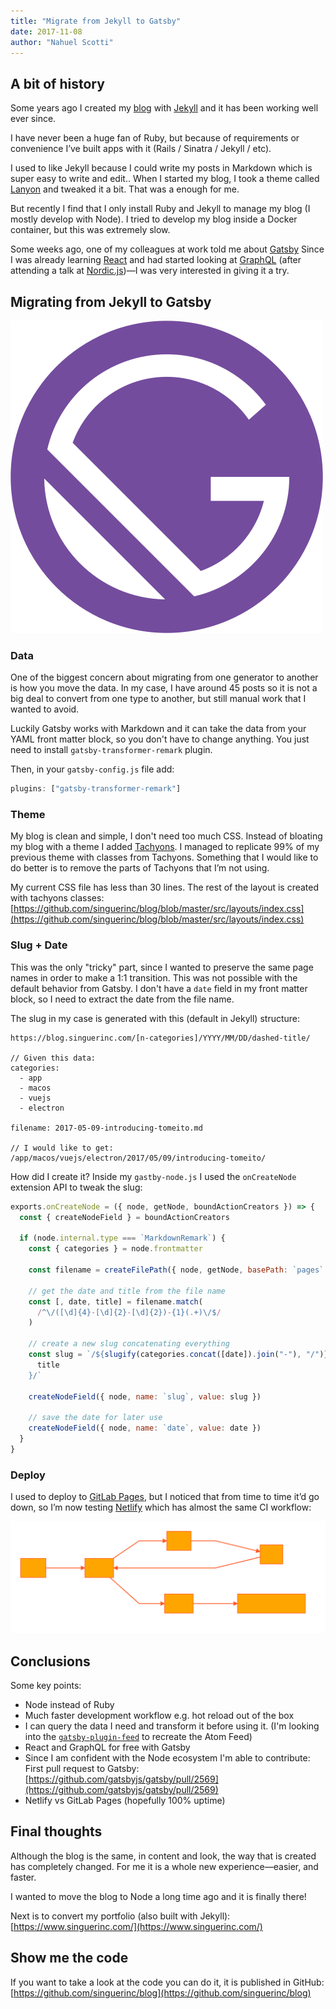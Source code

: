 ```yaml
---
title: "Migrate from Jekyll to Gatsby"
date: 2017-11-08
author: "Nahuel Scotti"
---
```


## A bit of history

Some years ago I created my [blog](https://blog.singuerinc.com/) with [Jekyll](https://jekyllrb.com/) and it has been working well ever since.

I have never been a huge fan of Ruby, but because of requirements or convenience I’ve built apps with it (Rails / Sinatra / Jekyll / etc).

I used to like Jekyll because I could write my posts in Markdown which is super easy to write and edit.. When I started my blog, I took a theme called [Lanyon](https://github.com/poole/lanyon) and tweaked it a bit. That was a enough for me.

But recently I find that I only install Ruby and Jekyll to manage my blog (I mostly develop with Node). I tried to develop my blog inside a Docker container, but this was extremely slow.

Some weeks ago, one of my colleagues at work told me about [Gatsby](https://www.gatsbyjs.org) Since I was already learning [React](https://reactjs.org/) and had started looking at [GraphQL](http://graphql.org/) (after attending a talk at [Nordic.js](http://nordicjs.com/))—I was very interested in giving it a try.

## Migrating from Jekyll to Gatsby

![Migrating from Jekyll to Gatsby](gatsby.svg)

### Data

One of the biggest concern about migrating from one generator to another is how you move the data. In my case, I have around 45 posts so it is not a big deal to convert from one type to another, but still manual work that I wanted to avoid.

Luckily Gatsby works with Markdown and it can take the data from your YAML front matter block, so you don't have to change anything. You just need to install `gatsby-transformer-remark` plugin.

Then, in your `gatsby-config.js` file add:

```js
plugins: ["gatsby-transformer-remark"]
```

### Theme

My blog is clean and simple, I don't need too much CSS. Instead of bloating my blog with a theme I added [Tachyons](http://tachyons.io/). I managed to replicate 99% of my previous theme with classes from Tachyons. Something that I would like to do better is to remove the parts of Tachyons that I’m not using.

My current CSS file has less than 30 lines. The rest of the layout is created with tachyons classes: [https://github.com/singuerinc/blog/blob/master/src/layouts/index.css](https://github.com/singuerinc/blog/blob/master/src/layouts/index.css)

### Slug + Date

This was the only "tricky" part, since I wanted to preserve the same page names in order to make a 1:1 transition. This was not possible with the default behavior from Gatsby. I don't have a `date` field in my front matter block, so I need to extract the date from the file name.

The slug in my case is generated with this (default in Jekyll) structure:

```
https://blog.singuerinc.com/[n-categories]/YYYY/MM/DD/dashed-title/

// Given this data:
categories:
  - app
  - macos
  - vuejs
  - electron

filename: 2017-05-09-introducing-tomeito.md

// I would like to get:
/app/macos/vuejs/electron/2017/05/09/introducing-tomeito/
```

How did I create it? Inside my `gastby-node.js` I used the `onCreateNode` extension API to tweak the slug:

```js
exports.onCreateNode = ({ node, getNode, boundActionCreators }) => {
  const { createNodeField } = boundActionCreators

  if (node.internal.type === `MarkdownRemark`) {
    const { categories } = node.frontmatter

    const filename = createFilePath({ node, getNode, basePath: `pages` })

    // get the date and title from the file name
    const [, date, title] = filename.match(
      /^\/([\d]{4}-[\d]{2}-[\d]{2})-{1}(.+)\/$/
    )

    // create a new slug concatenating everything
    const slug = `/${slugify(categories.concat([date]).join("-"), "/")}/${
      title
    }/`

    createNodeField({ node, name: `slug`, value: slug })

    // save the date for later use
    createNodeField({ node, name: `date`, value: date })
  }
}
```

### Deploy

I used to deploy to [GitLab Pages](https://about.gitlab.com/features/pages/), but I noticed that from time to time it’d go down, so I’m now testing [Netlify](https://www.netlify.com/) which has almost the same CI workflow:

![Migrating from Jekyll to Gatsby](diagram-ci.svg)

## Conclusions

Some key points:

* Node instead of Ruby
* Much faster development workflow e.g. hot reload out of the box
* I can query the data I need and transform it before using it. (I'm looking into the [`gatsby-plugin-feed`](/packages/gatsby-plugin-feed/) to recreate the Atom Feed)
* React and GraphQL for free with Gatsby
* Since I am confident with the Node ecosystem I'm able to contribute: First pull request to Gatsby: [https://github.com/gatsbyjs/gatsby/pull/2569](https://github.com/gatsbyjs/gatsby/pull/2569)
* Netlify vs GitLab Pages (hopefully 100% uptime)

## Final thoughts

Although the blog is the same, in content and look, the way that is created has completely changed. For me it is a whole new experience—easier, and faster.

I wanted to move the blog to Node a long time ago and it is finally there!

Next is to convert my portfolio (also built with Jekyll): [https://www.singuerinc.com/](https://www.singuerinc.com/)

## Show me the code

If you want to take a look at the code you can do it, it is published in GitHub: [https://github.com/singuerinc/blog](https://github.com/singuerinc/blog)
